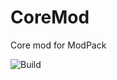 # CoreMod
Core mod for ModPack

![Build](https://github.com/PERSON-IMPACT/CoreMod/workflows/Build/badge.svg?branch=Release)
